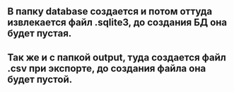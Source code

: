 ## В папку database создается и потом оттуда извлекается файл .sqlite3, до создания БД она будет пустая.
## Так же и с папкой output, туда создается файл .csv при экспорте, до создания файла она будет пустой. 